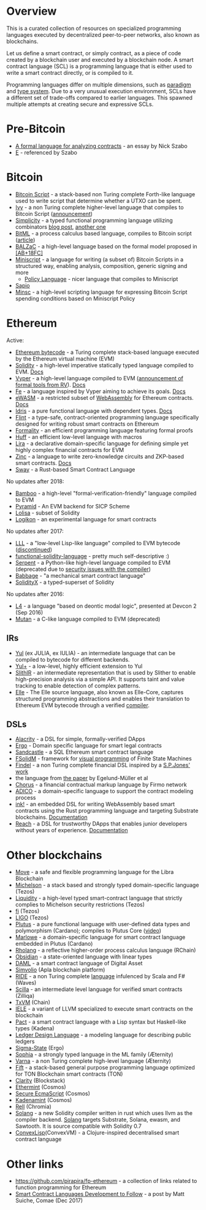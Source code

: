 # Overview

This is a curated collection of resources on specialized programming languages executed by decentralized peer-to-peer networks, also known as blockchains.

Let us define a smart contract, or simply contract, as a piece of code created by a blockchain user and executed by a blockchain node. A smart contract language (SCL) is a programming language that is either used to write a smart contract directly, or is compiled to it.

Programming languages differ on multiple dimensions, such as [paradigm](https://en.wikipedia.org/wiki/Programming_paradigm) and [type system](https://en.wikipedia.org/wiki/Type_system). Due to a very unusual execution environment, SCLs have a different set of trade-offs compared to earlier languages. This spawned multiple attempts at creating secure and expressive SCLs.

# Pre-Bitcoin

* [A formal language for analyzing contracts](http://nakamotoinstitute.org/contract-language/) - an essay by Nick Szabo
* [E](http://www.erights.org/) - referenced by Szabo

# Bitcoin

* [Bitcoin Script](https://en.bitcoin.it/wiki/Script) - a stack-based non Turing complete Forth-like language used to write script that determine whether a UTXO can be spent.
* [Ivy](https://github.com/ivy-lang/ivy-bitcoin) - a non Turing complete higher-level language that compiles to Bitcoin Script ([announcement](https://blog.chain.com/ivy-for-bitcoin-a-smart-contract-language-that-compiles-to-bitcoin-script-bec06377141a))
* [Simplicity](https://github.com/ElementsProject/simplicity) - a typed functional programming language utilizing combinators [blog post](https://medium.com/@danrobinson/understanding-simplicity-implementing-a-smart-contract-language-in-30-lines-of-haskell-827521bfeb4d), [another one](https://iohk.io/blog/simplicity-and-michelson/)
* [BitML](https://github.com/bitml-lang/bitml-compiler) - a process calculus based language, compiles to Bitcoin script ([article](https://eprint.iacr.org/2018/122))
* [BALZaC](https://blockchain.unica.it/balzac/docs/) - a high-level language based on the formal model proposed in [[AB+18FC]](https://eprint.iacr.org/2017/1124.pdf)
* [Miniscript](http://bitcoin.sipa.be/miniscript/) - a language for writing (a subset of) Bitcoin Scripts in a structured way, enabling analysis, composition, generic signing and more
    * [Policy Language](http://diyhpl.us/wiki/transcripts/stanford-blockchain-conference/2019/miniscript/) - nicer language that compiles to Miniscript
* [Sapio](https://www.coindesk.com/this-new-coding-language-could-help-unlock-bitcoins-smart-contract-potential)
* [Minsc](https://min.sc/) - a high-level scripting language for expressing Bitcoin Script spending conditions based on Miniscript Policy


# Ethereum

Active:
* [Ethereum bytecode](https://ethervm.io/) - a Turing complete stack-based language executed by the Ethereum virtual machine (EVM)
* [Solidity](https://github.com/ethereum/solidity) - a high-level imperative statically typed language compiled to EVM. [Docs](https://solidity.readthedocs.io/en/latest/)
* [Vyper](https://github.com/vyperlang/vyper) - a high-level language compiled to EVM ([announcement of formal tools from RV](https://runtimeverification.com/blog/?p=617)). [Docs](https://vyper.readthedocs.io/en/latest/)
* [Fe](https://github.com/ethereum/fe) - a language inspired by Vyper aiming to achieve its goals. [Docs](https://fe.ethereum.org/docs/index.html)
* [eWASM](https://github.com/ewasm/design) - a restricted subset of [WebAssembly](http://webassembly.org/) for Ethereum contracts. [Docs](https://ewasm.readthedocs.io/en/mkdocs/)
* [Idris](https://github.com/idris-lang/Idris2) - a pure functional language with dependent types. [Docs](http://docs.idris-lang.org/en/latest/)
* [Flint](https://github.com/flintlang/flint) - a type-safe, contract-oriented programming language specifically designed for writing robust smart contracts on Ethereum
* [Formality](https://github.com/MaiaVictor/Formality) - an efficient programming language featuring formal proofs
* [Huff](https://github.com/AztecProtocol/huff) - an efficient low-level language with macros
* [Lira](https://github.com/etoroxlabs/lira) - a declarative domain-specific language for defining simple yet highly complex financial contracts for EVM
* [Zinc](https://github.com/matter-labs/zinc) - a language to write zero-knowledge circuits and ZKP-based smart contracts. [Docs](https://zinc.zksync.io/)
* [Sway](https://www.youtube.com/watch?v=S52ZsZ7rNOo) - a Rust-based Smart Contract Language

No updates after 2018:
* [Bamboo](https://github.com/pirapira/bamboo) - a high-level "formal-verification-friendly" language compiled to EVM
* [Pyramid](https://github.com/MichaelBurge/pyramid-scheme) - An EVM backend for SICP Scheme
* [Lolisa](https://arxiv.org/abs/1803.09885) - subset of Solidity
* [Logikon](https://github.com/logikon-lang/logikon) - an experimental language for smart contracts

No updates after 2017:
* [LLL](https://lll-docs.readthedocs.io/en/latest/) - a "low-level Lisp-like language" compiled to EVM bytecode ([discontinued](https://github.com/ethereum/solidity/blob/9abaa35d579ac982e77c811bbd007008f66cfd2e/Changelog.md#062-2020-01-27))
* [functional-solidity-language](https://github.com/raineorshine/functional-solidity-language) - pretty much self-descriptive :)
* [Serpent](https://github.com/ethereum/serpent/tree/ad53fa2a8a496448d58ef9137959b4a1e86b14d7) - a Python-like high-level language compiled to EVM (deprecated due to [security issues with the compiler](https://blog.zeppelin.solutions/serpent-compiler-audit-3095d1257929))
* [Babbage](https://medium.com/@chriseth/babbage-a-mechanical-smart-contract-language-5c8329ec5a0e) - "a mechanical smart contract language"
* [SolidityX](https://github.com/loomnetwork/solidityx-js) - a typed-superset of Solidity

No updates after 2016:
* [L4](https://youtu.be/Ufy8oM-Ou90) - a language "based on deontic modal logic", presented at Devcon 2 (Sep 2016)
* [Mutan](https://github.com/obscuren/mutan) - a C-like language compiled to EVM (deprecated)

## IRs
* [Yul](https://solidity.readthedocs.io/en/latest/yul.html) (ex JULIA, ex IULIA) - an intermediate language that can be compiled to bytecode for different backends.
* [Yul+](https://github.com/FuelLabs/yulp) - a low-level, highly efficient extension to Yul
* [SlithIR](https://github.com/crytic/slither/wiki/SlithIR) - an intermediate representation that is used by Slither to enable high-precision analysis via a simple API. It supports taint and value tracking to enable detection of complex patterns.
* [Elle](https://elle.readthedocs.io/en/latest/syntax.html#) - The Elle source language, also known as Elle-Core, captures structured programming abstractions and enables their translation to Ethereum EVM bytecode through a verified [compiler](https://elle.readthedocs.io/en/latest/implementation.html).

## DSLs

* [Alacrity](https://github.com/AlacrisIO/alacrity) - a DSL for simple, formally-verified DApps
* [Ergo](https://github.com/accordproject/ergo) - Domain specific language for smart legal contracts
* [Sandcastle](https://pegasys.tech/sandcastle-brings-sql-to-ethereum-smart-contracts/) - a SQL Ethereum smart contract language
* [FSolidM](https://github.com/anmavrid/smart-contracts/tree/FSMGenerator) - framework for [visual programming](https://cps-vo.org/group/smartcontracts) of Finite State Machines
* [Findel](https://github.com/cryptolu/findel) - a non Turing complete financial DSL inspired by a [S.P.Jones' work](https://www.microsoft.com/en-us/research/publication/composing-contracts-an-adventure-in-financial-engineering/)
* the language from [the paper](https://link.springer.com/article/10.1007/s12599-017-0507-z) by Egelund-Müller et al
* [Chorus](https://firmo.network/) - a financial contractual markup language by Firmo network
* [ADICO](https://papers.christopherfrantz.org/pdf/FrantzNowostawski2016_Smart_Contracts_nADICO.pdf) - a domain-specific language to support the contract modeling process
* [ink!](https://github.com/paritytech/ink) - an embedded DSL for writing WebAssembly based smart contracts using the Rust programming language and targeting Substrate blockchains. [Documentation](https://substrate.dev/docs/en/contracts/)
* [Reach](https://github.com/reach-sh/reach-lang) - a DSL for trustworthy DApps that enables junior developers without years of experience. [Documentation](https://docs.reach.sh/)

# Other blockchains

* [Move](https://developers.libra.org/docs/move-paper) - a safe and flexible programming language for the Libra Blockchain 
* [Michelson](http://www.michelson-lang.com/) - a stack based and strongly typed domain-specific language (Tezos)
* [Liquidity](http://www.liquidity-lang.org/) - a high-level typed smart-contract language that strictly complies to Michelson security restrictions (Tezos)
* [fi](https://github.com/TezTech/fi) (Tezos)
* [LIGO](https://medium.com/tezos/introducing-ligo-a-new-smart-contract-language-for-tezos-233fa17f21c7) (Tezos)
* [Plutus](https://github.com/input-output-hk/plutus) - a pure functional language with user-defined data types and polymorphism (Cardano); compiles to Plutus Core ([video](https://youtu.be/IqA-mI2olFA)) 
* [Marlowe](https://iohk.io/en/blog/posts/2018/12/11/marlowe-financial-contracts-on-blockchain/) - a domain-specific language for smart contract language embedded in Plutus (Cardano)
* [Rholang](https://github.com/rchain/rchain/tree/master/rholang) - a reflective higher-order process calculus language (RChain)
* [Obsidian](https://mcoblenz.github.io/Obsidian/) - a state-oriented language with linear types
* [DAML](https://daml.com/) - a smart contract language of Digital Asset
* [Simvolio](https://apla.io/) (Apla blockchain platform)
* [RIDE](https://wavesplatform.com/files/docs/white_paper_waves_smart_contracts.pdf) - a non Turing complete [language](https://docs.wavesplatform.com/en/technical-details/ride-language.html) infulenced by Scala and F# (Waves)
* [Scilla](https://scilla-lang.org) - an intermediate level language for verified smart contracts (Zilliqa)
* [TxVM](https://github.com/chain/txvm) (Chain)
* [IELE](https://github.com/runtimeverification/iele-semantics) - a variant of LLVM specialized to execute smart contracts on the blockchain
* [Pact](https://pact-language.readthedocs.io/en/stable/) - a smart contract language with a Lisp syntax but Haskell-like types (Kadena)
* [Ledger Design Language](https://eprint.iacr.org/2018/416) - a modeling language for describing public ledgers
* [Sigma-State](https://github.com/ScorexFoundation/sigmastate-interpreter) (Ergo)
* [Sophia](https://github.com/aeternity/protocol/blob/master/contracts/sophia.md) - a strongly typed language in the ML family (Æternity)
* [Varna](https://github.com/aeternity/protocol/blob/master/contracts/varna.md) - a non Turing complete high-level language (Æternity)
* [Fift](https://test.ton.org/fiftbase.pdf) - a stack-based general purpose programming language optimized for TON Blockchain smart contracts (TON)
* [Clarity](https://blog.blockstack.org/introducing-clarity-the-language-for-predictable-smart-contracts/) (Blockstack)
* [Ethermint](https://github.com/cosmos/ethermint) (Cosmos)
* [Secure EcmaScript](https://www.coindesk.com/cosmos-will-have-3-coding-languages-heres-why-that-matters-for-ethereum) (Cosmos)
* [Kadenamint](https://www.coindesk.com/cosmos-will-have-3-coding-languages-heres-why-that-matters-for-ethereum) (Cosmos)
* [Rell](https://rell.chromia.com/en/master/) (Chromia)
* [Solang](https://github.com/hyperledger-labs/solang) - a new Solidity compiler written in rust which uses llvm as the compiler backend. [Solang](https://solang.readthedocs.io/en/latest/) targets Substrate, Solana, ewasm, and Sawtooth. It is source compatible with Solidity 0.7
* [ConvexLisp](https://convex.world/cvm/data-types)(ConvexVM) - a Clojure-inspired decentralised smart contract language

# Other links

* https://github.com/pirapira/fp-ethereum - a collection of links related to function programming for Ethereum
* [Smart Contract Languages Development to Follow](https://blog.comae.io/smart-contract-languages-development-to-follow-992e30774b39) - a post by Matt Suiche, Comae (Dec 2017)
